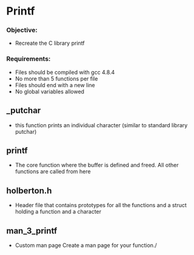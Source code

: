 # Printf
### Objective:
* Recreate the C library printf
### Requirements:
* Files should be compiled with gcc 4.8.4
* No more than 5 functions per file
* Files should end with a new line
* No global variables allowed
## _putchar
* this function prints an individual character (similar to standard library putchar)
## printf
* The core function where the buffer is defined and freed. All other functions are called from here

## holberton.h
* Header file that contains prototypes for all the functions and a struct holding a function and a character
## man_3_printf
* Custom man page Create a man page for your function./
